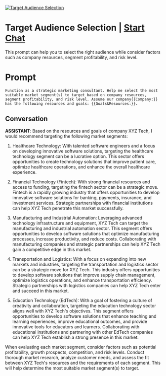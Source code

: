 
[![Target Audience Selection](https://flow-prompt-covers.s3.us-west-1.amazonaws.com/icon/vintage/vint_4.png)](https://gptcall.net/chat.html?data=%7B%22contact%22%3A%7B%22id%22%3A%22-pBIrowp95h_gltYh5hse%22%2C%22flow%22%3Atrue%7D%7D)
# Target Audience Selection | [Start Chat](https://gptcall.net/chat.html?data=%7B%22contact%22%3A%7B%22id%22%3A%22-pBIrowp95h_gltYh5hse%22%2C%22flow%22%3Atrue%7D%7D)
This prompt can help you to select the right audience while consider factors such as company resources, segment profitability, and risk level.

# Prompt

```
Function as a strategic marketing consultant. Help me select the most suitable market segment(s) to target based on company resources, segment profitability, and risk level. Assume our company{{Company:}} has the following resources and goals: {{Goals&Resources:}}.
```

## Conversation

**ASSISTANT**: Based on the resources and goals of company XYZ Tech, I would recommend targeting the following market segments:



1. Healthcare Technology: With talented software engineers and a focus on developing innovative software solutions, targeting the healthcare technology segment can be a lucrative option. This sector offers opportunities to create technology solutions that improve patient care, optimize healthcare operations, and enhance the overall healthcare experience.



2. Financial Technology (Fintech): With strong financial resources and access to funding, targeting the fintech sector can be a strategic move. Fintech is a rapidly growing industry that offers opportunities to develop innovative software solutions for banking, payments, insurance, and investment services. Strategic partnerships with financial institutions can help XYZ Tech penetrate this market successfully.



3. Manufacturing and Industrial Automation: Leveraging advanced technology infrastructure and equipment, XYZ Tech can target the manufacturing and industrial automation sector. This segment offers opportunities to develop software solutions that optimize manufacturing processes, increase productivity, and reduce costs. Collaborating with manufacturing companies and strategic partnerships can help XYZ Tech gain a competitive edge in this market.



4. Transportation and Logistics: With a focus on expanding into new markets and industries, targeting the transportation and logistics sector can be a strategic move for XYZ Tech. This industry offers opportunities to develop software solutions that improve supply chain management, optimize logistics operations, and enhance transportation efficiency. Strategic partnerships with logistics companies can help XYZ Tech enter and succeed in this market.



5. Education Technology (EdTech): With a goal of fostering a culture of creativity and collaboration, targeting the education technology sector aligns well with XYZ Tech's objectives. This segment offers opportunities to develop software solutions that enhance teaching and learning experiences, improve educational outcomes, and provide innovative tools for educators and learners. Collaborating with educational institutions and partnering with other EdTech companies can help XYZ Tech establish a strong presence in this market.



When evaluating each market segment, consider factors such as potential profitability, growth prospects, competition, and risk levels. Conduct thorough market research, analyze customer needs, and assess the fit between XYZ Tech's resources and the requirements of each segment. This will help determine the most suitable market segment(s) to target.


